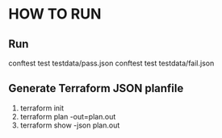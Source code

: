 # HOW TO RUN

## Run

conftest test testdata/pass.json
conftest test testdata/fail.json

## Generate Terraform JSON planfile

1. terraform init
1. terraform plan -out=plan.out
1. terraform show -json plan.out

